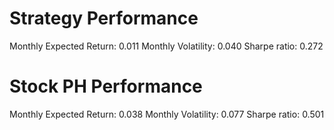 # Strategy Performance
Monthly Expected Return: 0.011
Monthly Volatility: 0.040
Sharpe ratio: 0.272
# Stock PH Performance
Monthly Expected Return: 0.038
Monthly Volatility: 0.077
Sharpe ratio: 0.501
